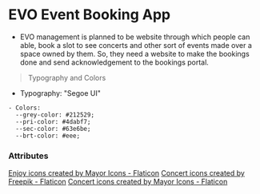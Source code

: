 # EVO Event Booking App

- EVO management is planned to be website through which people can able, book a slot to see concerts and other sort of events made over a space owned by them. So, they need a website to make the bookings done and send acknowledgement to the bookings portal.

> Typography and Colors

- Typography: "Segoe UI"

```
- Colors:
  --grey-color: #212529;
  --pri-color: #4dabf7;
  --sec-color: #63e6be;
  --brt-color: #eee;
```

### Attributes

<a href="https://www.flaticon.com/free-icons/enjoy" title="enjoy icons">Enjoy icons created by Mayor Icons - Flaticon</a>
<a href="https://www.flaticon.com/free-icons/concert" title="concert icons">Concert icons created by Freepik - Flaticon</a>
<a href="https://www.flaticon.com/free-icons/concert" title="concert icons">Concert icons created by Mayor Icons - Flaticon</a>

